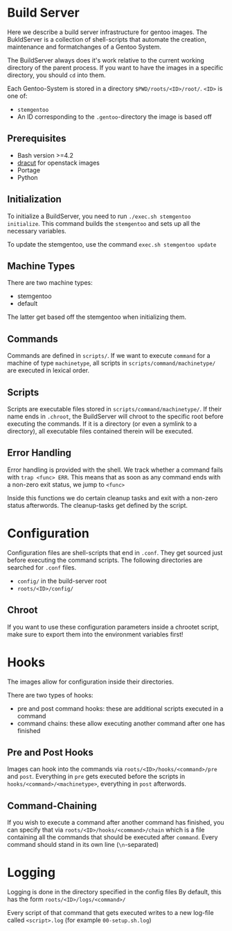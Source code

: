 Build Server
============

Here we describe a build server infrastructure for gentoo images.
The BukldServer is a collection of shell-scripts that automate the creation, 
maintenance and formatchanges of a Gentoo System.

The BuildServer always does it's work relative to the current working directory of the parent process.
If you want to have the images in a specific directory, you should `cd` into them.

Each Gentoo-System is stored in a directory `$PWD/roots/<ID>/root/`.
`<ID>` is one of:
* `stemgentoo`
* An ID corresponding to the `.gentoo`-directory the image is based off

Prerequisites
-------------

* Bash version >=4.2
* [dracut](https://dracut.wiki.kernel.org/index.php/Main_Page) for openstack images
* Portage
* Python

Initialization
--------------

To initialize a BuildServer, you need to run `./exec.sh stemgentoo initialize`.
This command builds the `stemgentoo` and sets up all the necessary variables.

To update the stemgentoo, use the command `exec.sh stemgentoo update`

Machine Types
-------------

There are two machine types:
* stemgentoo
* default

The latter get based off the stemgentoo when initializing them.

Commands
--------

Commands are defined in `scripts/`. If we want to execute `command` for
a machine of type `machinetype`,
all scripts in `scripts/command/machinetype/` are executed in lexical order.

Scripts
-------

Scripts are executable files stored in `scripts/command/machinetype/`.
If their name ends in `.chroot`, the BuildServer will chroot to the specific root
before executing the commands.
If it is a directory (or even a symlink to a directory), all executable files contained
therein will be executed.

Error Handling
--------------

Error handling is provided with the shell.
We track whether a command fails with `trap <func> ERR`.
This means that as soon as any command ends with a non-zero exit status, we jump to `<func>`

Inside this functions we do certain cleanup tasks and exit with a non-zero status afterwords.
The cleanup-tasks get defined by the script. 

Configuration
=============

Configuration files are shell-scripts that end in `.conf`.
They get sourced just before executing the command scripts.
The following directories are searched for `.conf` files.
* `config/` in the build-server root
* `roots/<ID>/config/`

Chroot
------

If you want to use these configuration parameters inside a chrootet script, 
make sure to export them into the environment variables first!

Hooks
=====

The images allow for configuration inside their directories.

There are two types of hooks:

* pre and post command hooks: these are additional scripts executed in a command
* command chains: these allow executing another command after one has finished 

Pre and Post Hooks
------------------

Images can hook into the commands via `roots/<ID>/hooks/<command>/pre`
and `post`.
Everything in `pre` gets executed before the scripts in `hooks/<command>/<machinetype>`, 
everything in `post` afterwords.

Command-Chaining
----------------

If you wish to execute a command after another command has finished, you can specify that via `roots/<ID>/hooks/<command>/chain`
which is a file containing all the commands that should be executed after `command`.
Every command should stand in its own line (`\n`-separated)


Logging
=======

Logging is done in the directory specified in the config files
By default, this has the form `roots/<ID>/logs/<command>/`

Every script of that command that gets executed writes to a new log-file
called `<script>.log` (for example `00-setup.sh.log`)
